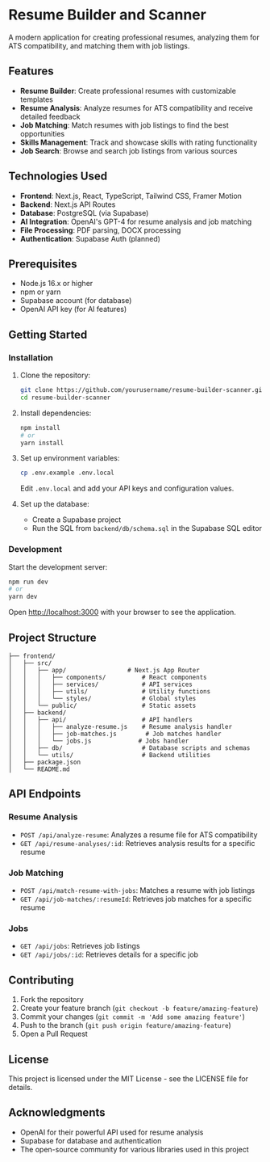 # Resume Builder and Scanner

A modern application for creating professional resumes, analyzing them for ATS compatibility, and matching them with job listings.

## Features

- **Resume Builder**: Create professional resumes with customizable templates
- **Resume Analysis**: Analyze resumes for ATS compatibility and receive detailed feedback
- **Job Matching**: Match resumes with job listings to find the best opportunities
- **Skills Management**: Track and showcase skills with rating functionality
- **Job Search**: Browse and search job listings from various sources

## Technologies Used

- **Frontend**: Next.js, React, TypeScript, Tailwind CSS, Framer Motion
- **Backend**: Next.js API Routes
- **Database**: PostgreSQL (via Supabase)
- **AI Integration**: OpenAI's GPT-4 for resume analysis and job matching
- **File Processing**: PDF parsing, DOCX processing
- **Authentication**: Supabase Auth (planned)

## Prerequisites

- Node.js 16.x or higher
- npm or yarn
- Supabase account (for database)
- OpenAI API key (for AI features)

## Getting Started

### Installation

1. Clone the repository:
   ```bash
   git clone https://github.com/yourusername/resume-builder-scanner.git
   cd resume-builder-scanner
   ```

2. Install dependencies:
   ```bash
   npm install
   # or
   yarn install
   ```

3. Set up environment variables:
   ```bash
   cp .env.example .env.local
   ```
   
   Edit `.env.local` and add your API keys and configuration values.

4. Set up the database:
   - Create a Supabase project
   - Run the SQL from `backend/db/schema.sql` in the Supabase SQL editor

### Development

Start the development server:

```bash
npm run dev
# or
yarn dev
```

Open [http://localhost:3000](http://localhost:3000) with your browser to see the application.

## Project Structure

```
├── frontend/
│   ├── src/
│   │   ├── app/                 # Next.js App Router
│   │   │   ├── components/          # React components
│   │   │   ├── services/            # API services
│   │   │   ├── utils/               # Utility functions
│   │   │   └── styles/              # Global styles
│   │   └── public/                  # Static assets
│   ├── backend/
│   │   ├── api/                     # API handlers
│   │   │   ├── analyze-resume.js    # Resume analysis handler
│   │   │   ├── job-matches.js        # Job matches handler
│   │   │   └── jobs.js             # Jobs handler
│   │   ├── db/                      # Database scripts and schemas
│   │   └── utils/                   # Backend utilities
│   ├── package.json
│   └── README.md
```

## API Endpoints

### Resume Analysis
- `POST /api/analyze-resume`: Analyzes a resume file for ATS compatibility
- `GET /api/resume-analyses/:id`: Retrieves analysis results for a specific resume

### Job Matching
- `POST /api/match-resume-with-jobs`: Matches a resume with job listings
- `GET /api/job-matches/:resumeId`: Retrieves job matches for a specific resume

### Jobs
- `GET /api/jobs`: Retrieves job listings
- `GET /api/jobs/:id`: Retrieves details for a specific job

## Contributing

1. Fork the repository
2. Create your feature branch (`git checkout -b feature/amazing-feature`)
3. Commit your changes (`git commit -m 'Add some amazing feature'`)
4. Push to the branch (`git push origin feature/amazing-feature`)
5. Open a Pull Request

## License

This project is licensed under the MIT License - see the LICENSE file for details.

## Acknowledgments

- OpenAI for their powerful API used for resume analysis
- Supabase for database and authentication
- The open-source community for various libraries used in this project
